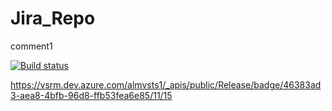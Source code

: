 # Jira_Repo

comment1

[![Build status](https://dev.azure.com/almvsts1/AntaraPOC/_apis/build/status/JIRA_Pipeline)](https://dev.azure.com/almvsts1/AntaraPOC/_build/latest?definitionId=351)

https://vsrm.dev.azure.com/almvsts1/_apis/public/Release/badge/46383ad3-aea8-4bfb-96d8-ffb53fea6e85/11/15
